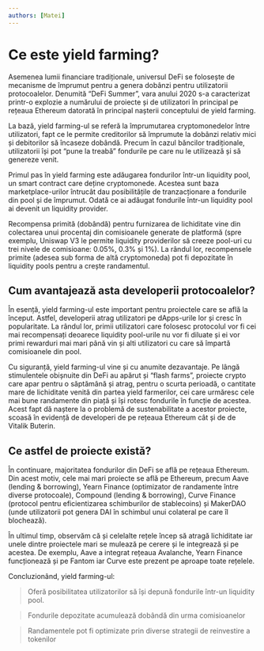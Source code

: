 ```yaml
---
authors: [Matei]
---
```


# Ce este yield farming?

Asemenea lumii financiare tradiționale, universul DeFi se folosește de mecanisme de împrumut pentru a genera dobânzi pentru utilizatorii protocoalelor. Denumită “DeFi Summer”, vara anului 2020 s-a caracterizat printr-o explozie a numărului de proiecte și de utilizatori în principal pe rețeaua Ethereum datorată în principal nașterii conceptului de yield farming.

La bază, yield farming-ul se referă la împrumutarea cryptomonedelor între utilizatori, fapt ce le permite creditorilor să împrumute la dobânzi relativ mici și debitorilor să încaseze dobândă. Precum în cazul băncilor tradiționale, utilizatorii își pot “pune la treabă” fondurile pe care nu le utilizează și să genereze venit.

Primul pas în yield farming este adăugarea fondurilor într-un liquidity pool, un smart contract care deține cryptomonede. Acestea sunt baza marketplace-urilor întrucât dau posibilitățile de tranzacționare a fondurile din pool și de împrumut. Odată ce ai adăugat fondurile într-un liquidity pool ai devenit un liquidity provider.

Recompensa primită (dobândă) pentru furnizarea de lichiditate vine din colectarea unui procentaj din comisioanele generate de platformă (spre exemplu, Uniswap V3 le permite liquidity providerilor să creeze pool-uri cu trei nivele de comisioane: 0.05%, 0.3% și 1%). La rândul lor, recompensele primite (adesea sub forma de altă cryptomoneda) pot fi depozitate în liquidity pools pentru a crește randamentul.

## Cum avantajează asta developerii protocoalelor?

În esență, yield farming-ul este important pentru proiectele care se află la început. Astfel, developerii atrag utilizatori pe dApps-urile lor și cresc în popularitate. La rândul lor, primii utilizatori care folosesc protocolul vor fi cei mai recompensați deoarece liquidity pool-urile nu vor fi diluate și ei vor primi rewarduri mai mari până vin și alti utilizatori cu care să împartă comisioanele din pool.

Cu siguranță, yield farming-ul vine și cu anumite dezavantaje. Pe lângă stimulentele obișnuite din DeFi au apărut și “flash farms”, proiecte crypto care apar pentru o săptămână și atrag, pentru o scurta perioadă, o cantitate mare de lichiditate venită din partea yield farmerilor, cei care urmăresc cele mai bune randamente din piață și își rotesc fondurile în funcție de acestea. Acest fapt dă naștere la o problemă de sustenabilitate a acestor proiecte, scoasă în evidență de developeri de pe rețeaua Ethereum cât și de de Vitalik Buterin.

## Ce astfel de proiecte există?

În continuare, majoritatea fondurilor din DeFi se află pe rețeaua Ethereum. Din acest motiv, cele mai mari proiecte se află pe Ethereum, precum Aave (lending & borrowing), Yearn Finance (optimizator de randamente între diverse protocoale), Compound (lending & borrowing), Curve Finance (protocol pentru eficientizarea schimburilor de stablecoins) și MakerDAO (unde utilizatorii pot genera DAI în schimbul unui colateral pe care îl blochează).

În ultimul timp, observăm că și celelalte rețele încep să atragă lichiditate iar unele dintre proiectele mari se mulează pe cerere și le integrează și pe acestea. De exemplu, Aave a integrat rețeaua Avalanche, Yearn Finance funcționează și pe Fantom iar Curve este prezent pe aproape toate rețelele.

Concluzionând, yield farming-ul:

> Oferă posibilitatea utilizatorilor să își depună fondurile într-un liquidity pool.

> Fondurile depozitate acumulează dobândă din urma comisioanelor

> Randamentele pot fi optimizate prin diverse strategii de reinvestire a tokenilor

